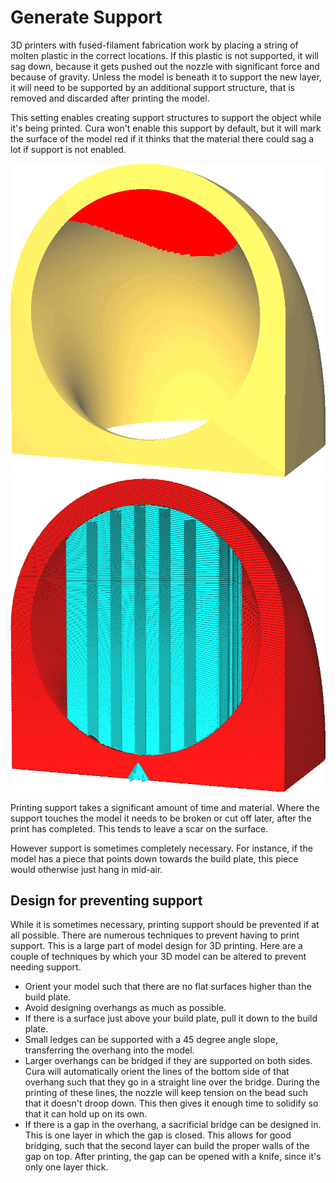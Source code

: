Generate Support
====
3D printers with fused-filament fabrication work by placing a string of molten plastic in the correct locations. If this plastic is not supported, it will sag down, because it gets pushed out the nozzle with significant force and because of gravity. Unless the model is beneath it to support the new layer, it will need to be supported by an additional support structure, that is removed and discarded after printing the model.

This setting enables creating support structures to support the object while it's being printed. Cura won't enable this support by default, but it will mark the surface of the model red if it thinks that the material there could sag a lot if support is not enabled.

![Marking the model red where support is needed](../images/support_enable_prepare_mode.png)
![Support structure (in cyan) to support the model during printing](../images/support_enable.png)

Printing support takes a significant amount of time and material. Where the support touches the model it needs to be broken or cut off later, after the print has completed. This tends to leave a scar on the surface.

However support is sometimes completely necessary. For instance, if the model has a piece that points down towards the build plate, this piece would otherwise just hang in mid-air.

Design for preventing support
----

While it is sometimes necessary, printing support should be prevented if at all possible. There are numerous techniques to prevent having to print support. This is a large part of model design for 3D printing. Here are a couple of techniques by which your 3D model can be altered to prevent needing support.
* Orient your model such that there are no flat surfaces higher than the build plate.
* Avoid designing overhangs as much as possible.
* If there is a surface just above your build plate, pull it down to the build plate.
* Small ledges can be supported with a 45 degree angle slope, transferring the overhang into the model.
* Larger overhangs can be bridged if they are supported on both sides. Cura will automatically orient the lines of the bottom side of that overhang such that they go in a straight line over the bridge. During the printing of these lines, the nozzle will keep tension on the bead such that it doesn't droop down. This then gives it enough time to solidify so that it can hold up on its own.
* If there is a gap in the overhang, a sacrificial bridge can be designed in. This is one layer in which the gap is closed. This allows for good bridging, such that the second layer can build the proper walls of the gap on top. After printing, the gap can be opened with a knife, since it's only one layer thick.